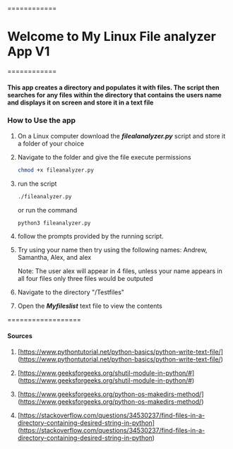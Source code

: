 ============
# Welcome to My Linux File analyzer App V1

============


#### This app creates a directory and populates it with files. The script then searches for any files within the directory that contains the users name and displays it on screen and store it in a text file

### How to Use the app
1. On a Linux computer download the ***filealanalyzer.py*** script and store it a folder of your choice
2. Navigate to the folder and give the file execute permissions
	```bash
	chmod +x fileanalyzer.py
	```
3. run the script 
	```bash
	./fileanalyzer.py
	```
   or run the command
	```python
	python3 fileanalyzer.py

4. follow the prompts provided by the running script.

5. Try using your name then try using the following names: Andrew, Samantha, Alex, and alex
	
	Note: The user alex will appear in 4 files, unless your name appears in all four files only three files would be outputed

6. Navigate to the directory "/Testfiles"

7. Open the ***Myfileslist*** text file to view the contents


==================

#### Sources
1. [https://www.pythontutorial.net/python-basics/python-write-text-file/] (https://www.pythontutorial.net/python-basics/python-write-text-file/)
2. [https://www.geeksforgeeks.org/shutil-module-in-python/#] (https://www.geeksforgeeks.org/shutil-module-in-python/#)

3. [https://www.geeksforgeeks.org/python-os-makedirs-method/] (https://www.geeksforgeeks.org/python-os-makedirs-method/)

4. [https://stackoverflow.com/questions/34530237/find-files-in-a-directory-containing-desired-string-in-python] (https://stackoverflow.com/questions/34530237/find-files-in-a-directory-containing-desired-string-in-python)



